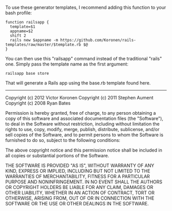 To use these generator templates, I recommend adding this function to your bash profile:

    function railsapp {
      template=$1
      appname=$2
      shift 2
      rails new $appname -m https://github.com/Koronen/rails-templates/raw/master/$template.rb $@
    }

You can then use this "railsapp" command instead of the traditional "rails" one.
Simply pass the template name as the first argument:

    railsapp base store

That will generate a Rails app using the base.rb template found here.

---

Copyright (c) 2012 Victor Koronen
Copyright (c) 2011 Stephen Aument
Copyright (c) 2008 Ryan Bates

Permission is hereby granted, free of charge, to any person obtaining
a copy of this software and associated documentation files (the
"Software"), to deal in the Software without restriction, including
without limitation the rights to use, copy, modify, merge, publish,
distribute, sublicense, and/or sell copies of the Software, and to
permit persons to whom the Software is furnished to do so, subject to
the following conditions:

The above copyright notice and this permission notice shall be
included in all copies or substantial portions of the Software.

THE SOFTWARE IS PROVIDED "AS IS", WITHOUT WARRANTY OF ANY KIND,
EXPRESS OR IMPLIED, INCLUDING BUT NOT LIMITED TO THE WARRANTIES OF
MERCHANTABILITY, FITNESS FOR A PARTICULAR PURPOSE AND
NONINFRINGEMENT. IN NO EVENT SHALL THE AUTHORS OR COPYRIGHT HOLDERS BE
LIABLE FOR ANY CLAIM, DAMAGES OR OTHER LIABILITY, WHETHER IN AN ACTION
OF CONTRACT, TORT OR OTHERWISE, ARISING FROM, OUT OF OR IN CONNECTION
WITH THE SOFTWARE OR THE USE OR OTHER DEALINGS IN THE SOFTWARE.
